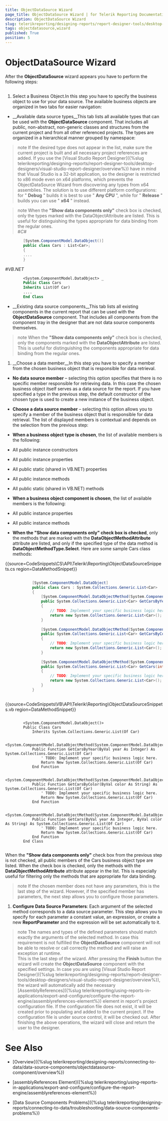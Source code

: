 ```yaml
---
title: ObjectDataSource Wizard
page_title: ObjectDataSource Wizard | for Telerik Reporting Documentation
description: ObjectDataSource Wizard
slug: telerikreporting/designing-reports/report-designer-tools/desktop-designers/tools/data-source-wizards/objectdatasource-wizard
tags: objectdatasource,wizard
published: True
position: 5
---
```


# ObjectDataSource Wizard



After the __ObjectDataSource__ wizard appears you have to perform the following steps:
      

## 

1. Select a Business Object.In this step you have to specify the business object to use for your data source. The available
              business objects are organized in two tabs for easier navigation:
            

* __Available data source types__This tab lists all available types that can be used with the __ObjectDataSource__ component. That
                  includes all public, non-abstract, non-generic classes and structures from the current project and
                  from all other referenced projects. The types are organized in a hierarchical manner grouped by namespace:
                

>note If the desired type does not appear in the list, make sure the current project is built and all                    necessary project references are added. If you use the [Visual Studio Report Designer]({%slug telerikreporting/designing-reports/report-designer-tools/desktop-designers/visual-studio-report-designer/overview%})                    have in mind that Visual Studio is a 32-bit application, so the designer is                    restricted to x86 mode even on x64 platforms, which prevents the ObjectDataSource Wizard from discovering any types from                    x64 assemblies. The solution is to use different platform configurations: for " __Debug__ "                    builds it is best to use " __Any CPU__ ", while for " __Release__ "                    builds you can use " __x64__ " instead.                  


>note When the  __"Show data components only"__  check box is checked, only the types marked with the DataObjectAttribute                    are listed. This is useful for distinguishing the types appropriate for data binding from the regular ones.                  
#_C#_

	
````c#
        [System.ComponentModel.DataObject()]
        public class Cars : List<Car>;
        {
        ....
        }

````

#_VB.NET_

	
````vb
        <System.ComponentModel.DataObject> _
        Public Class Cars
        Inherits List(Of Car)
        ....
        End Class

````



* __Existing data source components__This tab lists all existing components in the current report that can be used with the __ObjectDataSource__
                  component. That includes all components from the component tray in the designer that are not data source
                  components themselves.
                

>note When the  __"Show data components only"__  check box is checked, only the components marked with the  __DataObjectAttribute__  are listed. This is                    useful for distinguishing the components appropriate for data binding from the regular ones.                  


1. __Choose a data member__In this step you have to specify a member from the chosen business object that is responsible
              for data retrieval.
            

* __No data source member__ – selecting this option specifies that there is no specific member responsible
                  for retrieving data. In this case the chosen business object itself serves as a data source for the report.
                  If you have specified a type in the previous step, the default constructor of the chosen type is used to create
                  a new instance of the business object.
                

* __Choose a data source member__ – selecting this option allows you to specify a member of the business object
                  that is responsible for data retrieval. The list of displayed members is contextual and depends on the selection
                  from the previous step:
                

* __When a business object type is chosen__, the list of available
                      members is the following:
                    

* All public instance constructors
                        

* All public instance properties
                        

* All public static (shared in VB.NET) properties
                        

* All public instance methods
                        

* All public static (shared in VB.NET) methods
                        

* __When a business object component is chosen__, the list of available members
                      is the following:
                    

* All public instance properties
                        

* All public instance methods
                        

* __When the "Show data components only" check box is checked__, only the methods that are marked
                      with the __DataObjectMethodAttribute__ attribute are listed, and only if the specified type of the data method
                      is __DataObjectMethodType.Select__.
                    Here are some sample Cars class methods:

{{source=CodeSnippets\CS\API\Telerik\Reporting\ObjectDataSourceSnippets.cs region=DataMethodSnippet}}
````C#
	
	        [System.ComponentModel.DataObject]
	        public class Cars : System.Collections.Generic.List<Car>
	        {
	            [System.ComponentModel.DataObjectMethod(System.ComponentModel.DataObjectMethodType.Select)]
	            public System.Collections.Generic.List<Car> GetCarsByYear(int year)
	            {
	                // TODO: Implement your specific business logic here.
	                return new System.Collections.Generic.List<Car>();
	            }
	
	            [System.ComponentModel.DataObjectMethod(System.ComponentModel.DataObjectMethodType.Select)]
	            public System.Collections.Generic.List<Car> GetCarsByColor(string color)
	            {
	                // TODO: Implement your specific business logic here.
	                return new System.Collections.Generic.List<Car>();
	            }
	
	            [System.ComponentModel.DataObjectMethod(System.ComponentModel.DataObjectMethodType.Select)]
	            public System.Collections.Generic.List<Car> GetCars(int year, string color)
	            {
	                // TODO: Implement your specific business logic here.
	                return new System.Collections.Generic.List<Car>();
	            }
	        }
	
````



{{source=CodeSnippets\VB\API\Telerik\Reporting\ObjectDataSourceSnippets.vb region=DataMethodSnippet}}
````VB
	
	    <System.ComponentModel.DataObject()>
	    Public Class Cars
	        Inherits System.Collections.Generic.List(Of Car)
	
	        <System.ComponentModel.DataObjectMethod(System.ComponentModel.DataObjectMethodType.Select)>
	        Public Function GetCarsByYear(ByVal year As Integer) As System.Collections.Generic.List(Of Car)
	            ' TODO: Implement your specific business logic here.
	            Return New System.Collections.Generic.List(Of Car)
	        End Function
	
	        <System.ComponentModel.DataObjectMethod(System.ComponentModel.DataObjectMethodType.Select)>
	        Public Function GetCarsByColor(ByVal color As String) As System.Collections.Generic.List(Of Car)
	            ' TODO: Implement your specific business logic here.
	            Return New System.Collections.Generic.List(Of Car)
	        End Function
	
	        <System.ComponentModel.DataObjectMethod(System.ComponentModel.DataObjectMethodType.Select)>
	        Public Function GetCars(ByVal year As Integer, ByVal color As String) As System.Collections.Generic.List(Of Car)
	            ' TODO: Implement your specific business logic here.
	            Return New System.Collections.Generic.List(Of Car)
	        End Function
	    End Class
	
````

When the __"Show data components only"__ check box from the previous step is not checked, all public members of the Cars business object type
                  are listed. When the check box is checked, only the methods with the
                  __DataObjectMethodAttribute__ attribute appear in the list. This is especially useful for filtering only the methods
                  that are appropriate for data binding.
                

>note If the chosen member does not have any parameters, this is the last step of the wizard. However, if the specified member has parameters,                    the next step allows you to configure those parameters.                  


1. __Configure Data Source Parameters__:
            Each argument of the selected method corresponds to a data source parameter. This step allows you to specify for each
              parameter a constant value, an expression, or create a new __ReportParameter__ and the expression will be set automatically
              to it.
            

>note The names and types of the defined parameters should match exactly the arguments of the selected method. In case this requirement is not                fulfilled the  __ObjectDataSource__  component will not be able to resolve or call correctly the method and will raise an                exception at runtime.              
This is the last step of the wizard. After pressing the __Finish__
              button the wizard will create the __ObjectDataSource__ component with the
              specified settings. In case you are using
              [Visual Studio Report Designer]({%slug telerikreporting/designing-reports/report-designer-tools/desktop-designers/visual-studio-report-designer/overview%}), the wizard will automatically add the necessary 
              [AssemblyReferences]({%slug telerikreporting/using-reports-in-applications/export-and-configure/configure-the-report-engine/assemblyreferences-element%}) element in report's project configuration file. If the configuration file
              does not exist, it will be created prior to populating and added to the current project. If the configuration file is under source control, it will be checked out.
              After finishing the above operations, the wizard will close and return the user to the designer.
            

# See Also


 * [Overview]({%slug telerikreporting/designing-reports/connecting-to-data/data-source-components/objectdatasource-component/overview%})

 * [assemblyReferences Element]({%slug telerikreporting/using-reports-in-applications/export-and-configure/configure-the-report-engine/assemblyreferences-element%})

 * [Data Source Components Problems]({%slug telerikreporting/designing-reports/connecting-to-data/troubleshooting/data-source-components-problems%})
